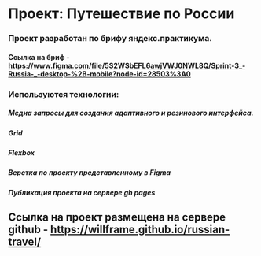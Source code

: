 # Проект: Путешествие по России

### Проект разработан по брифу яндекс.практикума.
#### Ссылка на бриф - https://www.figma.com/file/5S2WSbEFL6awjVWJ0NWL8Q/Sprint-3_-Russia-_-desktop-%2B-mobile?node-id=28503%3A0

### Используются технологии:
##### Медиа запросы для создания адаптивного и резинового интерфейса.
##### Grid
##### Flexbox
##### Верстка по проекту представленному в Figma
##### Публикация проекта на сервере gh pages

## Ссылка на проект размещена на сервере github - https://willframe.github.io/russian-travel/
